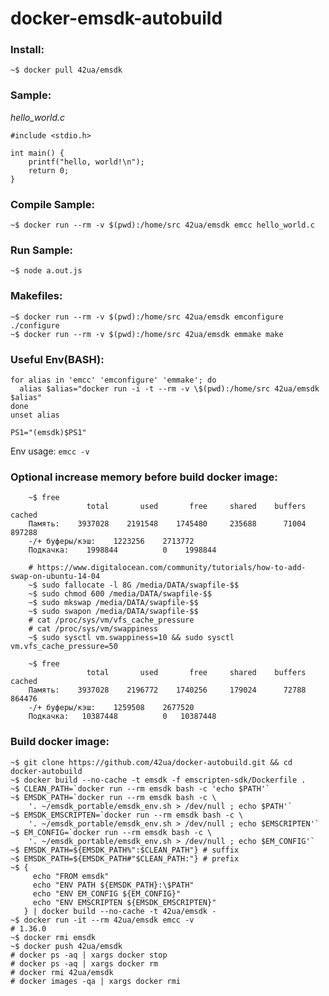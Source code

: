 # docker-emsdk-autobuild

### Install:
    ~$ docker pull 42ua/emsdk

### Sample:

*hello_world.c*
```
#include <stdio.h>

int main() {
    printf("hello, world!\n");
    return 0;
}
```

### Compile Sample:

```
~$ docker run --rm -v $(pwd):/home/src 42ua/emsdk emcc hello_world.c
```

### Run Sample:

```
~$ node a.out.js
```

### Makefiles:

```
~$ docker run --rm -v $(pwd):/home/src 42ua/emsdk emconfigure ./configure
~$ docker run --rm -v $(pwd):/home/src 42ua/emsdk emmake make
```

### Useful Env(BASH):

    for alias in 'emcc' 'emconfigure' 'emmake'; do
      alias $alias="docker run -i -t --rm -v \$(pwd):/home/src 42ua/emsdk $alias"
    done
    unset alias

    PS1="(emsdk)$PS1"

Env usage: ```emcc -v```

### Optional increase memory before build docker image:
```
    ~$ free
                 total       used       free     shared    buffers     cached
    Память:    3937028    2191548    1745480     235688      71004     897288
    -/+ буферы/кэш:    1223256    2713772
    Подкачка:    1998844          0    1998844
```

```
    # https://www.digitalocean.com/community/tutorials/how-to-add-swap-on-ubuntu-14-04
    ~$ sudo fallocate -l 8G /media/DATA/swapfile-$$
    ~$ sudo chmod 600 /media/DATA/swapfile-$$
    ~$ sudo mkswap /media/DATA/swapfile-$$
    ~$ sudo swapon /media/DATA/swapfile-$$
    # cat /proc/sys/vm/vfs_cache_pressure
    # cat /proc/sys/vm/swappiness
    ~$ sudo sysctl vm.swappiness=10 && sudo sysctl vm.vfs_cache_pressure=50
```

```
    ~$ free
                 total       used       free     shared    buffers     cached
    Память:    3937028    2196772    1740256     179024      72788     864476
    -/+ буферы/кэш:    1259508    2677520
    Подкачка:   10387448          0   10387448
```

### Build docker image:
    ~$ git clone https://github.com/42ua/docker-autobuild.git && cd docker-autobuild
    ~$ docker build --no-cache -t emsdk -f emscripten-sdk/Dockerfile .
    ~$ CLEAN_PATH=`docker run --rm emsdk bash -c 'echo $PATH'`
    ~$ EMSDK_PATH=`docker run --rm emsdk bash -c \
        '. ~/emsdk_portable/emsdk_env.sh > /dev/null ; echo $PATH'`
    ~$ EMSDK_EMSCRIPTEN=`docker run --rm emsdk bash -c \
        '. ~/emsdk_portable/emsdk_env.sh > /dev/null ; echo $EMSCRIPTEN'`
    ~$ EM_CONFIG=`docker run --rm emsdk bash -c \
        '. ~/emsdk_portable/emsdk_env.sh > /dev/null ; echo $EM_CONFIG'`
    ~$ EMSDK_PATH=${EMSDK_PATH%":$CLEAN_PATH"} # suffix
    ~$ EMSDK_PATH=${EMSDK_PATH#"$CLEAN_PATH:"} # prefix
    ~$ {
         echo "FROM emsdk"
         echo "ENV PATH ${EMSDK_PATH}:\$PATH"
         echo "ENV EM_CONFIG ${EM_CONFIG}"
         echo "ENV EMSCRIPTEN ${EMSDK_EMSCRIPTEN}"
       } | docker build --no-cache -t 42ua/emsdk -
    ~$ docker run -it --rm 42ua/emsdk emcc -v
    # 1.36.0
    ~$ docker rmi emsdk
    ~$ docker push 42ua/emsdk
    # docker ps -aq | xargs docker stop
    # docker ps -aq | xargs docker rm
    # docker rmi 42ua/emsdk
    # docker images -qa | xargs docker rmi